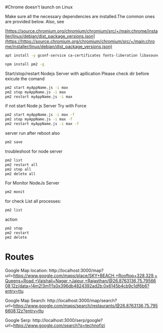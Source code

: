 #Chrome doesn't launch on Linux

Make sure all the necessary dependencies are installed.The common ones are provided below. Also, see

[https://source.chromium.org/chromium/chromium/src/+/main:chrome/installer/linux/debian/dist_package_versions.json](https://https://source.chromium.org/chromium/chromium/src/+/main:chrome/installer/linux/debian/dist_package_versions.json)

```bash
apt install -y gconf-service ca-certificates fonts-liberation libasound2 libatk-bridge2.0-0 libatk1.0-0 libc6 libcairo2 libcups2 libdbus-1-3 libexpat1 libfontconfig1 libgconf-2-4 libgdk-pixbuf2.0-0 libgbm1 libgcc1 libglib2.0-0 libgtk-3-0 libnspr4 libnss3 libpango-1.0-0 libpangocairo-1.0-0 libstdc++6 libx11-6 libx11-xcb1 libxcb1 libxcomposite1 libxcursor1 libxdamage1 libxext6 libxfixes3 libxi6 libappindicator1 libxrandr2 libxrender1 libxss1 libxtst6 lsb-release wget xdg-utils libgbm-dev libatk1.0-0
```

```bash
npm install pm2 -g
```

Start/stop/restart Nodejs Server with apllication Please check dir before exicute the comand

```bash
pm2 start myAppName.js -i max
pm2 stop myAppName.js -i max
pm2 restart myAppName.js -i max
```

if not start Node js Server Try with Force

```bash
pm2 start myAppName.js -i max -f
pm2 stop myAppName.js -i max -f
pm2 restart myAppName.js -i max -f
```

server run after reboot also

```bash
pm2 save
```

troubleshoot for node server

```bash
pm2 list
pm2 restart all
pm2 stop all
pm2 delete all
```

For Monitor NodeJs Server

```bash
pm2 monit
```

for check List all processes:

```bash
pm2 list
```

action

```bash
pm2 stop
pm2 restart
pm2 delete
```

# Routes

Google Map location:
http://localhost:3000/map?url=https://www.google.com/maps/place/SKY+BEACH,+Rooftop+328,329,+Queens+Road,+Vaishali+Nagar,+Jaipur,+Rajasthan/@26.8763136,75.7956608,12z/data=!4m2!3m1!1s0x396db4824392ad2b:0x6145b4cb9c1df6b6?entry=ttu

Google Map Search:
http://localhost:3000/map/search?url=https://www.google.com/maps/search/restaurants/@26.8763136,75.7956608,12z?entry=ttu

Google Serp:
http://localhost:3000/serp/google?url=https://www.google.com/search?q=technofizi
